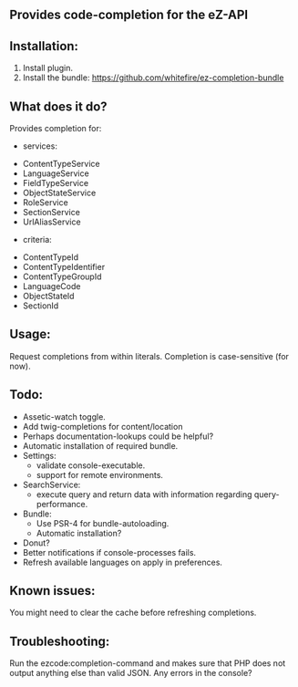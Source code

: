 Provides code-completion for the eZ-API
---------------------------------------

Installation:
-------------
1. Install plugin.
3. Install the bundle: https://github.com/whitefire/ez-completion-bundle

What does it do?
----------------
Provides completion for:

* services:
 - ContentTypeService
 - LanguageService
 - FieldTypeService
 - ObjectStateService
 - RoleService
 - SectionService
 - UrlAliasService

* criteria:
 - ContentTypeId
 - ContentTypeIdentifier
 - ContentTypeGroupId
 - LanguageCode
 - ObjectStateId
 - SectionId

Usage:
------
Request completions from within literals.
Completion is case-sensitive (for now).

Todo:
-----
* Assetic-watch toggle.
* Add twig-completions for content/location
* Perhaps documentation-lookups could be helpful?
* Automatic installation of required bundle.
* Settings:
    - validate console-executable.
    - support for remote environments.
* SearchService:
    - execute query and return data with information regarding query-performance.
* Bundle:
    - Use PSR-4 for bundle-autoloading.
    - Automatic installation?
* Donut?
* Better notifications if console-processes fails.
* Refresh available languages on apply in preferences.

Known issues:
-------------
You might need to clear the cache before refreshing completions.

Troubleshooting:
----------------
Run the ezcode:completion-command and makes sure that PHP does not output anything else than valid JSON.
Any errors in the console?
